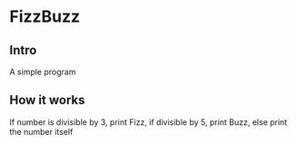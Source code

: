 # FizzBuzz

## Intro
A simple program

## How it works
If number is divisible by 3, print Fizz, if divisible by 5, print Buzz, else print the number itself
